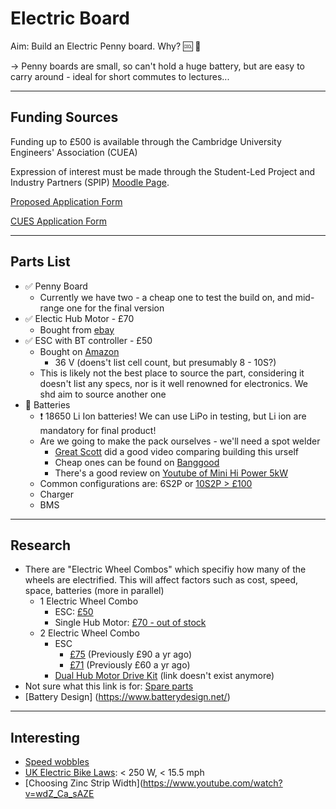 # Electric Board

Aim: Build an Electric Penny board. Why? :cool: :dash:

-> Penny boards are small, so can't hold a huge battery, but are easy to carry around - ideal for short commutes to lectures...

---
## Funding Sources

Funding up to £500 is available through the Cambridge University Engineers' Association (CUEA)

Expression of interest must be made through the Student-Led Project and Industry Partners (SPIP) [Moodle Page](https://www.vle.cam.ac.uk/course/view.php?id=80701).

[Proposed Application Form](https://docs.google.com/document/d/1AksArTRbEuuPk_i-ffRBs1ruVTw2mQmCphtqgqQZf8o/edit?usp=sharing)

[CUES Application Form](https://docs.google.com/document/d/1FWv_CpdFbCYm4kG0_fIvIuCsB2Xd6FUC)

---
## Parts List

- :white_check_mark: Penny Board 
  - Currently we have two - a cheap one to test the build on, and mid-range one for the final version
- :white_check_mark: Electic Hub Motor - £70
  - Bought from [ebay](https://www.ebay.co.uk/itm/353179721593)
- :white_check_mark: ESC with BT controller - £50
  - Bought on [Amazon](https://www.amazon.co.uk/Focket-Electric-Skateboard-Longboard-Controller/dp/B07WHWV7HJ)
    - 36 V (doens't list cell count, but presumably 8 - 10S?)
  - This is likely not the best place to source the part, considering it doesn't list any specs, nor is it well renowned for electronics. We shd aim to source another one
- :white_square_button: Batteries
  - :heavy_exclamation_mark: 18650 Li Ion batteries! We can use LiPo in testing, but Li ion are mandatory for final product!
  - Are we going to make the pack ourselves - we'll need a spot welder
    - [Great Scott](https://www.youtube.com/watch?v=hwhqn4BmC2I) did a good video comparing building this urself
    - Cheap ones can be found on [Banggood](https://uk.banggood.com/QSKJ-5000W-Mini-Spot-Welder-High-Power-Handheld-Spot-Welding-Machine-for-18650-Battery-Welding-Tools-for-0_1-or-0_15-or-0_2-or-0_25mm-Nickel-Strip-0-800A-Current-Adjustable-p-1766371.html)
    - There's a good review on [Youtube of Mini Hi Power 5kW](https://www.youtube.com/watch?v=2coQoZFDHuk&t=512s)
  - Common configurations are: 6S2P or [10S2P > £100](https://www.amazon.co.uk/s?k=10s2p+Battery)
  - Charger
  - BMS


---
## Research

- There are "Electric Wheel Combos" which specifiy how many of the wheels are electrified. This will affect factors such as cost, speed, space, batteries (more in parallel)
  - 1 Electric Wheel Combo
    - ESC: [£50](https://www.amazon.co.uk/Focket-Electric-Skateboard-Longboard-Controller/dp/B07WHWV7HJ)
    - Single Hub Motor: [£70 - out of stock](https://www.ebay.co.uk/itm/353179721593)
  - 2 Electric Wheel Combo
    - ESC
      - [£75](https://www.amazon.co.uk/Focket-Skateboard-Longboard-Substitute-Mainboard/dp/B07Y7ZHRPQ) (Previously £90 a yr ago)
      - [£71](https://www.ebay.co.uk/itm/284278794824) (Previously £60 a yr ago)
     - [Dual Hub Motor Drive Kit](https://www.ebay.co.uk/itm/313658467222) (link doesn't exist anymore)
- Not sure what this link is for: [Spare parts](https://www.ebay.co.uk/itm/163846909246)
- [Battery Design] (https://www.batterydesign.net/)

---
## Interesting

- [Speed wobbles](https://youtu.be/gu23ey-Q8zU?t=32)
- [UK Electric Bike Laws](https://www.gov.uk/electric-bike-rules): < 250 W, < 15.5 mph
- [Choosing Zinc Strip Width](https://www.youtube.com/watch?v=wdZ_Ca_sAZE
